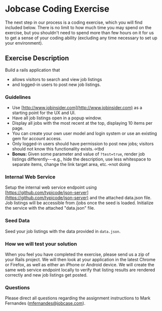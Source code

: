 # Jobcase Coding Exercise
The next step in our process is a coding exercise, which you will find included below. There is no limit to how much time you may spend on the exercise, but you shouldn't need to spend more than few hours on it for us to get a sense of your coding ability (excluding any time necessary to set up your environment).

## Exercise Description
Build a rails application that
* allows visitors to search and view job listings
* and logged-in users to post new job listings.

### Guidelines
* Use [http://www.jobinsider.com](http://www.jobinsider.com) as a starting point for the UX and UI.
* Have all job listings open in a popup window.
* Display all jobs with the most recent at the top, displaying 10 items per page.
* You can create your own user model and login system or use an existing gem for account access.
* Only logged-in users should have permission to post new jobs; visitors should not know this functionality exists.->tbd
* **Bonus:** Given some parameter and value of `?test=true`, render job listings differently---e.g., hide the description, use less whitespace to separate items, change the link target area, etc.->not doing

### Internal Web Service
Setup the internal web service endpoint using [https://github.com/typicode/json-server](https://github.com/typicode/json-server) and the attached data.json file. Job listings will be accessible from /jobs once the seed is loaded. Initialize the service with the attached "data.json" file.

### Seed Data
Seed your job listings with the data provided in `data.json`.

### How we will test your solution
When you feel you have completed the exercise, please send us a zip of your Rails project. We will then look at your application in the latest Chrome or Firefox, as well as either an iPhone or Android device. We will create the same web service endpoint locally to verify that listing results are rendered correctly and new job listings get posted.

### Questions
Please direct all questions regarding the assignment instructions to Mark Fernandes ([mfernandes@jobcase.com](mailto:mfernandes@jobcase.com)).
